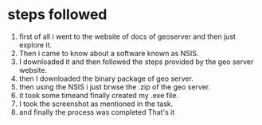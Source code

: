 # steps followed
1. first of all i went to the website of docs of geoserver and then just explore it.
2. Then i came to know about a software known as NSIS.
3. I downloaded it and then followed the steps provided by the geo server website.
4. then I downloaded the binary package of geo server.
5. then using the NSIS i just brwse the .zip of the geo server.
6. it took some timeand finally created my .exe file.
7. I took the screenshot as mentioned in the task.
8. and finally the process was completed
That's it
